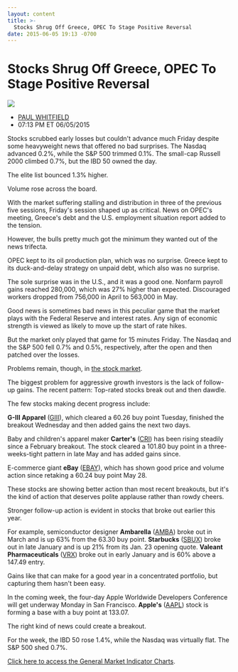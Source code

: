```yaml
---
layout: content
title: >-
  Stocks Shrug Off Greece, OPEC To Stage Positive Reversal
date: 2015-06-05 19:13 -0700
---
```



Stocks Shrug Off Greece, OPEC To Stage Positive Reversal
=========================================================


![](https://www.investors.com/wp-content/uploads/ibd-migrated-images/MPv_150608_635691146644648629.png)

* [PAUL WHITFIELD](https://www.investors.com/author/whitfieldp/ "Posts by PAUL WHITFIELD")
* 07:13 PM ET 06/05/2015




Stocks scrubbed early losses but couldn't advance much Friday despite some heavyweight news that offered no bad surprises. The Nasdaq advanced 0.2%, while the S&P 500 trimmed 0.1%. The small-cap Russell 2000 climbed 0.7%, but the IBD 50 owned the day.

  

The elite list bounced 1.3% higher.

  

Volume rose across the board.

  

With the market suffering stalling and distribution in three of the previous five sessions, Friday's session shaped up as critical. News on OPEC's meeting, Greece's debt and the U.S. employment situation report added to the tension.

  

However, the bulls pretty much got the minimum they wanted out of the news trifecta.

  

OPEC kept to its oil production plan, which was no surprise. Greece kept to its duck-and-delay strategy on unpaid debt, which also was no surprise.

  

The sole surprise was in the U.S., and it was a good one. Nonfarm payroll gains reached 280,000, which was 27% higher than expected. Discouraged workers dropped from 756,000 in April to 563,000 in May.

  

Good news is sometimes bad news in this peculiar game that the market plays with the Federal Reserve and interest rates. Any sign of economic strength is viewed as likely to move up the start of rate hikes.

  

But the market only played that game for 15 minutes Friday. The Nasdaq and the S&P 500 fell 0.7% and 0.5%, respectively, after the open and then patched over the losses.

  

Problems remain, though, in [the stock market](https://www.investors.com/stock-market-today).

  

The biggest problem for aggressive growth investors is the lack of follow-up gains. The recent pattern: Top-rated stocks break out and then dawdle.

  

The few stocks making decent progress include:

  

**G-III Apparel** ([GIII](https://research.investors.com/quote.aspx?symbol=GIII)), which cleared a 60.26 buy point Tuesday, finished the breakout Wednesday and then added gains the next two days.

  

Baby and children's apparel maker **Carter's** ([CRI](https://research.investors.com/quote.aspx?symbol=CRI)) has been rising steadily since a February breakout. The stock cleared a 101.80 buy point in a three-weeks-tight pattern in late May and has added gains since.

  

E-commerce giant **eBay** ([EBAY](https://research.investors.com/quote.aspx?symbol=EBAY)), which has shown good price and volume action since retaking a 60.24 buy point May 28.

  

These stocks are showing better action than most recent breakouts, but it's the kind of action that deserves polite applause rather than rowdy cheers.

  

Stronger follow-up action is evident in stocks that broke out earlier this year.

  

For example, semiconductor designer **Ambarella** ([AMBA](https://research.investors.com/quote.aspx?symbol=AMBA)) broke out in March and is up 63% from the 63.30 buy point. **Starbucks** ([SBUX](https://research.investors.com/quote.aspx?symbol=SBUX)) broke out in late January and is up 21% from its Jan. 23 opening quote. **Valeant Pharmaceuticals** ([VRX](https://research.investors.com/quote.aspx?symbol=VRX)) broke out in early January and is 60% above a 147.49 entry.

  

Gains like that can make for a good year in a concentrated portfolio, but capturing them hasn't been easy.

  

In the coming week, the four-day Apple Worldwide Developers Conference will get underway Monday in San Francisco. **Apple's** ([AAPL](https://research.investors.com/quote.aspx?symbol=AAPL)) stock is forming a base with a buy point at 133.07.

  

The right kind of news could create a breakout.

  

For the week, the IBD 50 rose 1.4%, while the Nasdaq was virtually flat. The S&P 500 shed 0.7%.

  

[Click here to access the General Market Indicator Charts](https://www.investors.com/pdf/GMI_060815.pdf).





